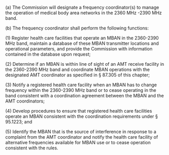 (a) The Commission will designate a frequency coordinator(s) to manage the operation of medical body area networks in the 2360 MHz -2390 MHz band.

(b) The frequency coordinator shall perform the following functions:

(1) Register health care facilities that operate an MBAN in the 2360-2390 MHz band, maintain a database of these MBAN transmitter locations and operational parameters, and provide the Commission with information contained in the database upon request;

(2) Determine if an MBAN is within line of sight of an AMT receive facility in the 2360-2390 MHz band and coordinate MBAN operations with the designated AMT coordinator as specified in § 87.305 of this chapter;

(3) Notify a registered health care facility when an MBAN has to change frequency within the 2360-2390 MHz band or to cease operating in the band consistent with a coordination agreement between the MBAN and the AMT coordinators;

(4) Develop procedures to ensure that registered health care facilities operate an MBAN consistent with the coordination requirements under § 95.1223; and

(5) Identify the MBAN that is the source of interference in response to a complaint from the AMT coordinator and notify the health care facility of alternative frequencies available for MBAN use or to cease operation consistent with the rules.

